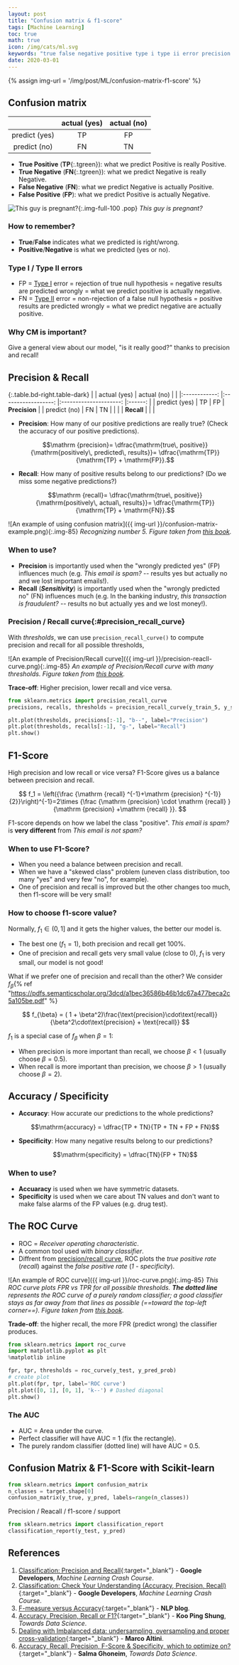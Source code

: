 ```yaml
---
layout: post
title: "Confusion matrix & f1-score"
tags: [Machine Learning]
toc: true
math: true
icon: /img/cats/ml.svg
keywords: "true false negative positive type i type ii error precision recall f1 score email spam bank transaction is fraudulent skewed class accuracy specificity prediction support ROC curve machine learning crash course google developers Koo Ping Shung Marco Altini Salma Ghoneim Towards Data Science NLP blog Sensitivity precision recall curve ROC curve receiver operating characteristic"
date: 2020-03-01
---
```


{% assign img-url = '/img/post/ML/confusion-matrix-f1-score' %}

## Confusion matrix

|              	|    actual (yes)   	|      actual (no)     	|
|:------------:	|:------------------:	|:---------------------:	|
| predict (yes) 	| <span class="tgreen-light">TP</span>	| <span class="tpink-light">FP</span>	|
|  predict (no) 	| <span class="tpink-light">FN</span> 	|   <span class="tgreen-light">TN</span>   	|

<div class="columns-2" markdown="1">
<div markdown="1">

- **True Positive** (**TP**{:.tgreen}): what we predict Positive is really Positive.
- **True Negative** (**FN**{:.tgreen}): what we predict Negative is really Negative.
- **False Negative** (**FN**): what we predict Negative is actually Positive.
- **False Positive** (**FP**): what we predict Positive is actually Negative.
</div>

![This guy is pregnant?]({{img-url}}/cm_ex.png){:.img-full-100 .pop}
*This guy is pregnant?*
</div>

### How to remember?

- **True**/**False** indicates what we predicted is right/wrong.
- **Positive**/**Negative** is what we predicted (yes or no).

### Type I / Type II errors

- FP = [Type I](https://en.wikipedia.org/wiki/Type_I_and_type_II_errors) error = rejection of true null hypothesis = negative results are predicted wrongly = what we predict positive is actually negative.
- FN = [Type II](https://en.wikipedia.org/wiki/Type_I_and_type_II_errors) error = non-rejection of a false null hypothesis = positive results are predicted wrongly = what we predict negative are actually positive.

### Why CM is important?

Give a general view about our model, "is it really good?" thanks to precision and recall!

## Precision & Recall

{:.table.bd-right.table-dark}
|              	|    actual (yes)   	|      actual (no)     	|        	|
|:------------:	|:------------------:	|:---------------------:	|:------:	|
| predict (yes) 	| <span class="tgreen-light">TP</span>	| <span class="tpink-light">FP</span>	| **Precision** 	|
|  predict (no) 	| <span class="tpink-light">FN</span> 	|   <span class="tgreen-light">TN</span>   	|        	|
|              	|      **Recall**     	|                       	|        	|

- **Precision**: How many of our positive predictions are really true? (Check the accuracy of our positive predictions).

	$$\mathrm {precision}= \dfrac{\mathrm{true\, positive}}{\mathrm{positively\, predicted\, results}}= \dfrac{\mathrm{TP}}{\mathrm{TP} + \mathrm{FP}}.$$
- **Recall**: How many of positive results belong to our predictions? (Do we miss some negative predictions?)

	$$\mathrm {recall}= \dfrac{\mathrm{true\, positive}}{\mathrm{positively\, actual\, results}}= \dfrac{\mathrm{TP}}{\mathrm{TP} + \mathrm{FN}}.$$

![An example of using confusion matrix]({{ img-url }}/confusion-matrix-example.png){:.img-85}
_Recognizing number 5. Figure taken from [this book](https://www.oreilly.com/library/view/hands-on-machine-learning/9781492032632/)._

### When to use?

- **Precision** is importantly used when the "wrongly predicted yes" (FP) influences much (e.g. *This email is spam?* -- results yes but actually no and we lost important emails!).
- **Recall** (***Sensitivity***) is importantly used when the "wrongly predicted no" (FN) influences much (e.g. In the banking industry, *this transaction is fraudulent?* -- results no but actually yes and we lost money!).

### Precision / Recall curve{:#precision_recall_curve}

With _thresholds_, we can use `precision_recall_curve()` to compute precision and recall for all possible thresholds,

![An example of Precision/Recall curve]({{ img-url }}/precision-reacll-curve.png){:.img-85}
_An example of Precision/Recall curve with many thresholds. Figure taken from [this book](https://www.oreilly.com/library/view/hands-on-machine-learning/9781492032632/)._

__Trace-off__: Higher precision, lower recall and vice versa.

``` python
from sklearn.metrics import precision_recall_curve
precisions, recalls, thresholds = precision_recall_curve(y_train_5, y_scores)

plt.plot(thresholds, precisions[:-1], "b--", label="Precision")
plt.plot(thresholds, recalls[:-1], "g-", label="Recall")
plt.show()
```

## F1-Score

High precision and low recall or vice versa? F1-Score gives us a balance between precision and recall.

$$
f_1 = \left({\frac {\mathrm {recall} ^{-1}+\mathrm {precision} ^{-1}}{2}}\right)^{-1}=2\times {\frac {\mathrm {precision} \cdot \mathrm {recall} }{\mathrm {precision} +\mathrm {recall} }}.
$$

F1-score depends on how we label the class "positive". *This email is spam?* is **very different** from *This email is not spam?*

### When to use F1-Score?

- When you need a balance between precision and recall.
- When we have a "skewed class" problem (uneven class distribution, too many "yes" and very few "no", for example).
- One of precision and recall is improved but the other changes too much, then f1-score will be very small!

### How to choose f1-score value?

Normally, $f_1\in (0,1]$ and it gets the higher values, the better our model is.

- The best one ($f_1=1$), both precision and recall get $100\%$.
- One of precision and recall gets very small value (close to 0), $f_1$ is very small, our model is not good!

What if we prefer one of precision and recall than the other? We consider $f_{\beta}${% ref "https://pdfs.semanticscholar.org/3dcd/a1bec36586b46b1dc67a477beca2c5a105be.pdf" %}

$$
f_{\beta} = ( 1 + \beta^2)\frac{\text{precision}\cdot\text{recall}}{\beta^2\cdot\text{precision} + \text{recall}}
$$

$f_1$ is a special case of $f_{\beta}$ when $\beta=1$:

- When precision is more important than recall, we choose $\beta < 1$ (usually choose $\beta=0.5$).
- When recall is more important than precision, we choose $\beta > 1$ (usually choose $\beta=2$).

## Accuracy / Specificity

- **Accuracy**: How accurate our predictions to the whole predictions?

	$$\mathrm{accuracy} = \dfrac{TP + TN}{TP + TN + FP + FN}$$
- **Specificity**: How many negative results belong to our predictions?

	$$\mathrm{specificity} = \dfrac{TN}{FP + TN}$$

### When to use?

- **Accuaracy** is used when we have symmetric datasets.
- **Specificity** is used when we care about TN values and don't want to make false alarms of the FP values (e.g. drug test).

## The ROC Curve

- ROC = _Receiver operating characteristic_.
- A common tool used with _binary classifier_.
- Diffrent from [precision/recall curve](#precision_recall_curve), ROC plots the _true positive rate_ (_recall_) against the _false positive rate_ (_1 - specificity_).

![An example of ROC curve]({{ img-url }}/roc-curve.png){:.img-85}
_This ROC curve plots FPR vs TPR for all possible thresholds. **The dotted line** represents the ROC curve of a purely random classifier; a good classifier stays as far away from that lines as possible (==toward the top-left corner==). Figure taken from [this book](https://www.oreilly.com/library/view/hands-on-machine-learning/9781492032632/)._

__Trade-off__: the higher recall, the more FPR (predict wrong) the classifier produces.

~~~ python
from sklearn.metrics import roc_curve
import matplotlib.pyplot as plt
%matplotlib inline

fpr, tpr, thresholds = roc_curve(y_test, y_pred_prob)
# create plot
plt.plot(fpr, tpr, label='ROC curve')
plt.plot([0, 1], [0, 1], 'k--') # Dashed diagonal
plt.show()
~~~

### The AUC

- AUC = Area under the curve.
- Perfect classifier will have AUC = 1 (fix the rectangle).
- The purely random classifier (dotted line) will have AUC = 0.5.

## Confusion Matrix & F1-Score with Scikit-learn

~~~ python
from sklearn.metrics import confusion_matrix
n_classes = target.shape[0]
confusion_matrix(y_true, y_pred, labels=range(n_classes))
~~~

Precision / Reacall / f1-score / support

~~~ python
from sklearn.metrics import classification_report
classification_report(y_test, y_pred)
~~~

## References

1. [Classification: Precision and Recall](https://developers.google.com/machine-learning/crash-course/classification/precision-and-recall){:target="_blank"} - **Google Developers**, *Machine Learning Crash Course*.
2. [Classification: Check Your Understanding (Accuracy, Precision, Recall)](https://developers.google.com/machine-learning/crash-course/classification/check-your-understanding-accuracy-precision-recall){:target="_blank"} - **Google Developers**, *Machine Learning Crash Course*.
3. [F-measure versus Accuracy](https://nlpers.blogspot.com/2007/10/f-measure-versus-accuracy.html){:target="_blank"} - **NLP blog**.
4. [Accuracy, Precision, Recall or F1?](https://towardsdatascience.com/accuracy-precision-recall-or-f1-331fb37c5cb9){:target="_blank"} - **Koo Ping Shung**, *Towards Data Science*.
5. [Dealing with Imbalanced data: undersampling, oversampling and proper cross-validation](https://www.marcoaltini.com/blog/dealing-with-imbalanced-data-undersampling-oversampling-and-proper-cross-validation#){:target="_blank"} - **Marco Altini**.
6. [Accuracy, Recall, Precision, F-Score & Specificity, which to optimize on?](https://towardsdatascience.com/accuracy-recall-precision-f-score-specificity-which-to-optimize-on-867d3f11124){:target="_blank"} - **Salma Ghoneim**, *Towards Data Science*.